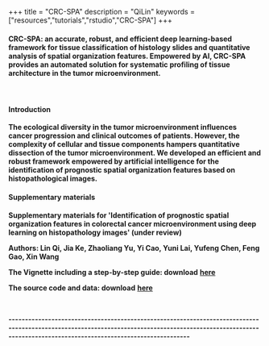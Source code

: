 +++
title = "CRC-SPA"
description = "QiLin"
keywords = ["resources","tutorials","rstudio","CRC-SPA"]
+++

<div align=left>

#### **CRC-SPA:** an accurate, robust, and efficient deep learning-based framework for tissue classification of histology slides and quantitative analysis of spatial organization features. Empowered by AI, CRC-SPA provides an automated solution for systematic profiling of tissue architecture in the tumor microenvironment.
<br>

#### Introduction

**The ecological diversity in the tumor microenvironment influences cancer progression and clinical outcomes of patients. However, the complexity of cellular and tissue components hampers quantitative dissection of the tumor microenvironment. We developed an efficient and robust framework empowered by artificial intelligence for the identification of prognostic spatial organization features based on histopathological images.**

#### Supplementary materials 

**Supplementary materials for 'Identification of prognostic spatial organization features in colorectal cancer microenvironment using deep learning on histopathology images' (under review)**

**Authors: Lin Qi, Jia Ke, Zhaoliang Yu, Yi Cao, Yuni Lai, Yufeng Chen, Feng Gao, Xin Wang**


**The Vignette including a step-by-step guide: download** [**here**](https://drive.google.com/file/d/1k3i56qby3v7V5UgKbUElysLFUzPlbQVc/view?usp=sharing)


**The source code and data: download**  [**here**](https://drive.google.com/file/d/16G6rNurkvDfPlciMQpoov8XHR7UBDvUW/view?usp=sharing)

<br>

**---------------------------------------------------------------------------------------------------------------------------------------------------------------------------------------------------------------**

<br><br><br>

